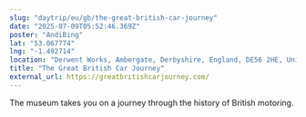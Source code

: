 ```yaml
---
slug: "daytrip/eu/gb/the-great-british-car-journey"
date: "2025-07-09T05:52:46.369Z"
poster: "AndiBing"
lat: "53.067774"
lng: "-1.492714"
location: "Derwent Works, Ambergate, Derbyshire, England, DE56 2HE, United Kingdom"
title: "The Great British Car Journey"
external_url: https://greatbritishcarjourney.com/
---
```

The museum takes you on a journey through the history of British motoring.